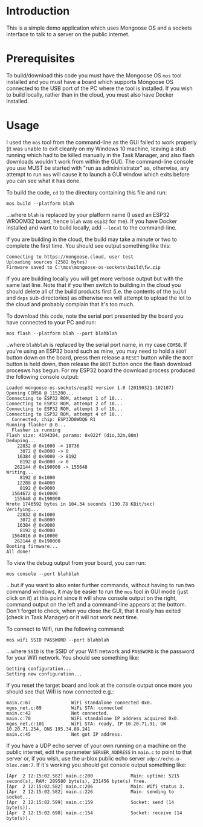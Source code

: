 # Introduction
This is a simple demo application which uses Mongoose OS and a sockets interface to talk to a server on the public internet.

# Prerequisites
To build/download this code you must have the Mongoose OS `mos` tool installed and you must have a board which supports Mongoose OS connected to the USB port of the PC where the tool is installed.  If you wish to build locally, rather than in the cloud, you must also have Docker installed.

# Usage
I used the `mos` tool from the command-line as the GUI failed to work properly (it was unable to exit cleanly on my Windows 10 machine, leaving a stub running which had to be killed manually in the Task Manager, and also flash downloads wouldn't work from  within the GUI).  The command-line console you use MUST be started with "run as admininistrator" as, otherwise, any attempt to run `mos` will cause it to launch a GUI window which exits before you can see what it has done.

To build the code, `cd` to the directory containing this file and run:

```
mos build --platform blah
```

...where `blah` is replaced by your platform name (I used an ESP32 WROOM32 board, hence `blah` was `esp32` for me).  If you have Docker installed and want to build locally, add `--local` to the command-line.

If you are building in the cloud, the build may take a minute or two to complete the first time.  You should see output something like this:

```
Connecting to https://mongoose.cloud, user test
Uploading sources (2582 bytes)
Firmware saved to C:\mos\mongoose-os-sockets\build\fw.zip
```

If you are building locally you will get more verbose output but with the same last line.  Note that if you then switch to building in the cloud you should delete all of the build products first (i.e. the contents of the `build` and `deps` sub-directories) as otherwise `mos` will attempt to upload the lot to the cloud and probably complain that it's too much.

To download this code, note the serial port presented by the board you have connected to your PC and run:

```
mos flash --platform blah --port blahblah
```

..where `blahblah` is replaced by the serial port name, in my case `COM58`.  If you're using an ESP32 board such as mine, you may need to hold a `BOOT` button down on the board, press then release a `RESET` button while the `BOOT` button is held down, then release the `BOOT` button once the flash download procesws has begun.  For my ESP32 board the download process produced the following console output:

```
Loaded mongoose-os-sockets/esp32 version 1.0 (20190321-102107)
Opening COM58 @ 115200...
Connecting to ESP32 ROM, attempt 1 of 10...
Connecting to ESP32 ROM, attempt 2 of 10...
Connecting to ESP32 ROM, attempt 3 of 10...
Connecting to ESP32 ROM, attempt 4 of 10...
  Connected, chip: ESP32D0WDQ6 R1
Running flasher @ 0...
  Flasher is running
Flash size: 4194304, params: 0x022f (dio,32m,80m)
Deduping...
    22832 @ 0x1000 -> 18736
     3072 @ 0x8000 -> 0
    16384 @ 0x9000 -> 8192
     8192 @ 0xd000 -> 0
   262144 @ 0x190000 -> 155648
Writing...
     8192 @ 0x1000
    12288 @ 0x4000
     8192 @ 0x9000
  1564672 @ 0x10000
   155648 @ 0x190000
Wrote 1746592 bytes in 104.34 seconds (130.78 KBit/sec)
Verifying...
    22832 @ 0x1000
     3072 @ 0x8000
    16384 @ 0x9000
     8192 @ 0xd000
  1564016 @ 0x10000
   262144 @ 0x190000
Booting firmware...
All done!
```

To view the debug output from your board, you can run:

```
mos console --port blahblah
```

...but if you want to also enter further commands, without having to run two command windows, it may be easier to run the `mos` tool in GUI mode (just click on it) at this point since it will show console output on the right, command output on the left and a command-line appears at the bottom.  Don't forget to check, when you close the GUI, that it really has exited (check in Task Manager) or it will not work next time.

To connect to Wifi, run the following command:

```
mos wifi SSID PASSWORD --port blahblah
```

...where `SSID` is the SSID of your Wifi network  and `PASSWORD` is the password for your Wifi network.  You should see something like:

```
Getting configuration...
Setting new configuration...
```

If you reset the target board and look at the console output once more you should see that Wifi is now connected e.g.:

```
main.c:67               WiFi standalone connected 0x0.
mgos_net.c:89           WiFi STA: connected
main.c:42               Net connected.
main.c:70               WiFi standalone IP address acquired 0x0.
mgos_net.c:101          WiFi STA: ready, IP 10.20.71.91, GW 10.20.71.254, DNS 195.34.89.241
main.c:45               Net got IP address.
```

If you have a UDP echo server of your own running on a machine on the public internet, edit the parameter `SERVER_ADDRESS` in `main.c` to point to that server or, if you wish, use the u-blox public echo server `udp://echo.u-blox.com:7`.  If it's working you should get console output something like:

```
[Apr  2 12:15:02.582] main.c:200              Main: uptime: 5215 second(s), RAM: 289580 byte(s), 231456 byte(s) free.
[Apr  2 12:15:02.582] main.c:206              Main: Wifi status 3.
[Apr  2 12:15:02.582] main.c:226              Main: sending to socket...
[Apr  2 12:15:02.599] main.c:159              Socket: send (14 byte(s)).
[Apr  2 12:15:02.698] main.c:154              Socket: receive (14 byte(s)).
```
